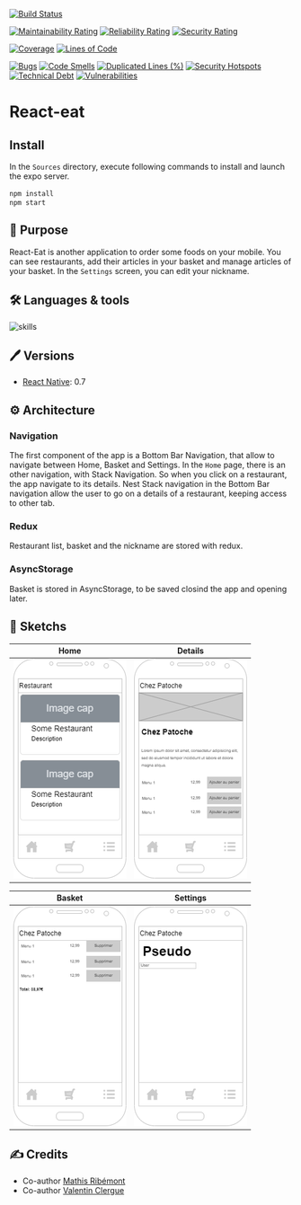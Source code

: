 [![Build Status](https://codefirst.iut.uca.fr/api/badges/React-if/React-eat/status.svg)](https://codefirst.iut.uca.fr/React-if/React-eat)

[![Maintainability Rating](https://codefirst.iut.uca.fr/sonar/api/project_badges/measure?project=React-eat&metric=sqale_rating&token=622beada19cf5b82499e0d66dc7759ee99299e0c)](https://codefirst.iut.uca.fr/sonar/dashboard?id=React-eat)
[![Reliability Rating](https://codefirst.iut.uca.fr/sonar/api/project_badges/measure?project=React-eat&metric=reliability_rating&token=622beada19cf5b82499e0d66dc7759ee99299e0c)](https://codefirst.iut.uca.fr/sonar/dashboard?id=React-eat)
[![Security Rating](https://codefirst.iut.uca.fr/sonar/api/project_badges/measure?project=React-eat&metric=security_rating&token=622beada19cf5b82499e0d66dc7759ee99299e0c)](https://codefirst.iut.uca.fr/sonar/dashboard?id=React-eat)

[![Coverage](https://codefirst.iut.uca.fr/sonar/api/project_badges/measure?project=React-eat&metric=coverage&token=622beada19cf5b82499e0d66dc7759ee99299e0c)](https://codefirst.iut.uca.fr/sonar/dashboard?id=React-eat)
[![Lines of Code](https://codefirst.iut.uca.fr/sonar/api/project_badges/measure?project=React-eat&metric=ncloc&token=622beada19cf5b82499e0d66dc7759ee99299e0c)](https://codefirst.iut.uca.fr/sonar/dashboard?id=React-eat)

[![Bugs](https://codefirst.iut.uca.fr/sonar/api/project_badges/measure?project=React-eat&metric=bugs&token=622beada19cf5b82499e0d66dc7759ee99299e0c)](https://codefirst.iut.uca.fr/sonar/dashboard?id=React-eat)
[![Code Smells](https://codefirst.iut.uca.fr/sonar/api/project_badges/measure?project=React-eat&metric=code_smells&token=622beada19cf5b82499e0d66dc7759ee99299e0c)](https://codefirst.iut.uca.fr/sonar/dashboard?id=React-eat)
[![Duplicated Lines (%)](https://codefirst.iut.uca.fr/sonar/api/project_badges/measure?project=React-eat&metric=duplicated_lines_density&token=622beada19cf5b82499e0d66dc7759ee99299e0c)](https://codefirst.iut.uca.fr/sonar/dashboard?id=React-eat)
[![Security Hotspots](https://codefirst.iut.uca.fr/sonar/api/project_badges/measure?project=React-eat&metric=security_hotspots&token=622beada19cf5b82499e0d66dc7759ee99299e0c)](https://codefirst.iut.uca.fr/sonar/dashboard?id=React-eat)
[![Technical Debt](https://codefirst.iut.uca.fr/sonar/api/project_badges/measure?project=React-eat&metric=sqale_index&token=622beada19cf5b82499e0d66dc7759ee99299e0c)](https://codefirst.iut.uca.fr/sonar/dashboard?id=React-eat)
[![Vulnerabilities](https://codefirst.iut.uca.fr/sonar/api/project_badges/measure?project=React-eat&metric=vulnerabilities&token=622beada19cf5b82499e0d66dc7759ee99299e0c)](https://codefirst.iut.uca.fr/sonar/dashboard?id=React-eat)

# React-eat

## Install

In the ``Sources`` directory, execute following commands to install and launch the expo server.
```shell
npm install
npm start
```

## 📝 Purpose

React-Eat is another application to order some foods on your mobile. You can see restaurants, add their articles in your basket and manage articles of your basket. In the ``Settings`` screen, you can edit your nickname.

## 🛠 Languages & tools

![skills](https://skillicons.dev/icons?i=react,vscode)

## 🖊️ Versions 

- [React Native](https://reactnative.dev/): 0.7

## ⚙️ Architecture

### Navigation

The first component of the app is a Bottom Bar Navigation, that allow to navigate between Home, Basket and Settings. In the ``Home`` page, there is an other navigation, with Stack Navigation. So when you click on a restaurant, the app navigate to its details. Nest Stack navigation in the Bottom Bar navigation allow the user to go on a details of a restaurant, keeping access to other tab.

### Redux

Restaurant list, basket and the nickname are stored with redux.

### AsyncStorage

Basket is stored in AsyncStorage, to be saved closind the app and opening later.

## 📍 Sketchs

| Home | Details |
| --- | --- |
| ![](./Documentation/sketchs/homescreen.drawio.png) | ![](./Documentation/sketchs/restaurantscreen.drawio.png) |

| Basket | Settings |
| --- | --- |
| ![](./Documentation/sketchs/basketscreen.drawio.png) | ![](./Documentation/sketchs/settingsscreen.drawio.png) |

## ✍️ Credits

* Co-author [Mathis Ribémont](https://github.com/TEDDAC)
* Co-author [Valentin Clergue](https://github.com/HandyS11)